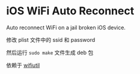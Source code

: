 # iOS WiFi Auto Reconnect
Auto reconnect WiFi on a jail broken iOS device.

修改 plist 文件中的 ssid 和 password

然后运行 `sudo make` 文件生成 deb 包

依赖于 [wifiutil](https://github.com/qpiu/wifiutil) 
